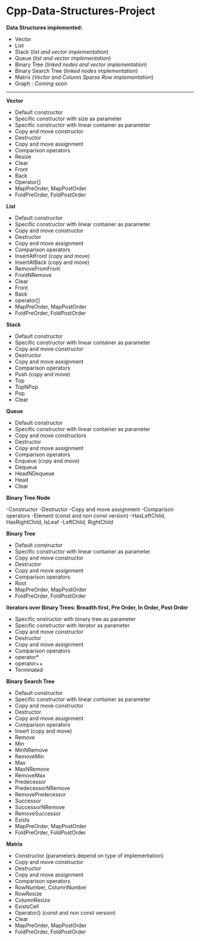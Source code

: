 # Cpp-Data-Structures-Project

**Data Structures implemented:**

- Vector
- List
- Stack (*list and vector implementation*)
- Queue (*list and vector implementation*)
- Binary Tree (*linked nodes and vector implementation*)
- Binary Search Tree (*linked nodes implementation*)
- Matrix (*Vector and Column Sparse Row implementation*)
- Graph : *Coming soon*
***

**Vector**

- Default constructor
- Specific constructor with size as parameter
- Specific constructor with linear container as parameter
- Copy and move constructor
- Destructor
- Copy and move assignment
- Comparison operators
- Resize
- Clear
- Front
- Back
- Operator[]
- MapPreOrder, MapPostOrder
- FoldPreOrder, FoldPostOrder

**List**

- Default constructor
- Specific constructor with linear container as parameter
- Copy and move constructor
- Destructor
- Copy and move assignment
- Comparison operators
- InsertAtFront (copy and move)
- InsertAtBack (copy and move)
- RemoveFromFront
- FrontNRemove
- Clear
- Front
- Back
- operator[]
- MapPreOrder, MapPostOrder
- FoldPreOrder, FoldPostOrder

**Stack**

- Default constructor
- Specific constructor with linear container as parameter
- Copy and move constructor
- Destructor
- Copy and move assignment
- Comparison operators
- Push (copy and move)
- Top
- TopNPop
- Pop
- Clear
 
**Queue**

- Default constructor
- Specific constructor with linear container as parameter
- Copy and move constructors
- Destructor
- Copy and move assignment
- Comparison operators
- Enqueue (copy and move)
- Dequeue
- HeadNDequeue
- Head
- Clear
 
**Binary Tree Node**

-Constructor
-Destructor
-Copy and move assignment
-Comparison operators
-Element (const and non const version)
-HasLeftChild, HasRightChild, IsLeaf
-LeftChild, RightChild

**Binary Tree**

- Default constructor
- Specific constructor with linear container as parameter
- Copy and move constructor
- Destructor
- Copy and move assignment
- Comparison operators
- Root
- MapPreOrder, MapPostOrder
- FoldPreOrder, FoldPostOrder
 
**Iterators over Binary Trees: Breadth first, Pre Order, In Order, Post Order**

- Specific onstructor with binary tree as parameter
- Specific constructor with iterator as parameter
- Copy and move constructor
- Destructor
- Copy and move assignment
- Comparison operators
- operator*
- operator++
- Terminated
 
**Binary Search Tree**

- Default constructor
- Specific constructor with linear container as parameter
- Copy and move constructor
- Destructor
- Copy and move assignment
- Comparison operators
- Insert (copy and move)
- Remove
- Min
- MinNRemove
- RemoveMin
- Max
- MaxNRemove
- RemoveMax
- Predecessor
- PredecessorNRemove
- RemovePredecessor
- Successor
- SuccessorNRemove
- RemoveSuccessor
- Exists
- MapPreOrder, MapPostOrder
- FoldPreOrder, FoldPostOrder
 
**Matrix**

- Constructor (parameters depend on type of implementation)
- Copy and move constructor
- Destructor
- Copy and move assignment
- Comparison operators
- RowNumber, ColumnNumber
- RowResize
- ColumnResize
- ExistsCell
- Operator() (const and non const version)
- Clear
- MapPreOrder, MapPostOrder
- FoldPreOrder, FoldPostOrder
